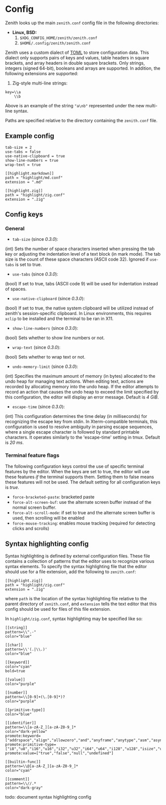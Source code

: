 # Config

Zenith looks up the main `zenith.conf` config file in the following directories:

  * **Linux, BSD:**
    1. `$XDG_CONFIG_HOME/zenith/zenith.conf`
    2. `$HOME/.config/zenith/zenith.conf`

Zenith uses a custom dialect of [TOML](https://toml.io/en/v1.0.0) to store configuration data. This dialect only supports pairs of keys and values, table headers in square brackets, and array headers in double square brackets. Only strings, integers (signed 64-bit), booleans and arrays are supported. In addition, the following extensions are supported:

  1. Zig-style multi-line strings:

```
key=\\a
    \\b
```
  
  Above is an example of the string `"a\nb"` represented under the new multi-line syntax.

Paths are specified relative to the directory containing the `zenith.conf` file.

## Example config

```
tab-size = 2
use-tabs = false
use-native-clipboard = true
show-line-numbers = true
wrap-text = true

[[highlight.markdown]]
path = "highlight/md.conf"
extension = ".md"

[[highlight.zig]]
path = "highlight/zig.conf"
extension = ".zig"
```

## Config keys

### General

  * `tab-size` (since *0.3.0*):
  
  (int) Sets the number of space characters inserted when pressing the tab key or adjusting the indentation level of a text block (in mark mode). The tab size is the count of these space characters (ASCII code 32). Ignored if `use-tabs` is set to true.

  * `use-tabs` (since *0.3.0*):
  
  (bool) If set to true, tabs (ASCII code 9) will be used for indentation instead of spaces.
  
  * `use-native-clipboard` (since *0.3.0*):
  
  (bool) If set to true, the native system clipboard will be utilized instead of zenith's session-specific clipboard. In Linux environments, this requires `xclip` to be installed and the terminal to be ran in X11.

  * `show-line-numbers` (since *0.3.0*):
  
  (bool) Sets whether to show line numbers or not.
  
  * `wrap-text` (since *0.3.0*):
  
  (bool) Sets whether to wrap text or not.
  
  * `undo-memory-limit` (since *0.3.0*):
  
  (int) Specifies the maximum amount of memory (in bytes) allocated to the undo heap for managing text actions. When editing text, actions are recorded by allocating memory into the undo heap. If the editor attempts to record an action that causes the undo heap to exceed the limit specified by this configuration, the editor will display an error message. Default is *4 GiB*.

  * `escape-time` (since *0.3.0*):
  
  (int) This configuration determines the time delay (in milliseconds) for recognizing the escape key from stdin. In Xterm-compatible terminals, this configuration is used to resolve ambiguity in parsing escape sequences, where a single escape character is followed by standard printable characters. It operates similarly to the 'escape-time' setting in tmux. Default is *20 ms*.

### Terminal feature flags

The following configuration keys control the use of specific terminal features by the editor. When the keys are set to true, the editor will use these features *if* the terminal supports them. Setting them to false means these features will not be used. The default setting for all configuration keys is *true*.

  * `force-bracketed-paste`: bracketed paste
  * `force-alt-screen-buf`: use the alternate screen buffer instead of the normal screen buffer.
  * `force-alt-scroll-mode`: if set to true and the alternate screen buffer is used, then scrolling will be enabled
  * `force-mouse-tracking`: enables mouse tracking (required for detecting clicks and scrolls)

## Syntax highlighting config

Syntax highlighting is defined by external configuration files. These file contains a collection of patterns that the editor uses to recognize various syntax elements. To specify the syntax highlighting file that the editor should use for a file extension, add the following to `zenith.conf`:

```
[[highlight.zig]]
path = "highlight/zig.conf"
extension = ".zig"
```

where `path` is the location of the syntax highlighting file relative to the parent directory of `zenith.conf`, and `extension` tells the text editor that this config should be used for files of this file extension.

In `highlight/zig.conf`, syntax highlighting may be specified like so:

```
[[string]]
pattern=\\".-"
color="blue"

[[char]]
pattern=\\'(.|\\.)'
color="blue"

[[keyword]]
color="cyan"
bold=true

[[value]]
color="purple"

[[number]]
pattern=\\[0-9]+(\.[0-9]*)?
color="purple"

[[primitive-type]]
color="blue"

[[identifier]]
pattern=\\[a-zA-Z_][a-zA-Z0-9_]*
color="dark-yellow"
promote:keyword=["addrspace","align","allowzero","and","anyframe","anytype","asm","async","await","break","callconv","catch","comptime","const","continue","defer","else","enum","errdefer","error","export","extern","fn","for","if","inline","linksection","noalias","noinline","nosuspend","opaque","or","orelse","packed","pub","resume","return","struct","suspend","switch","test","threadlocal","try","union","unreachable","usingnamespace","var","volatile","while"]
promote:primitive-type=["i8","u8","i16","u16","i32","u32","i64","u64","i128","u128","isize","usize","c_char","c_short","c_ushort","c_int","c_uint","c_long","c_ulong","c_longlong","c_ulonglong","c_longdouble","f16","f32","f64","f80","f128","bool","anyopaque","void","noreturn","type","anyerror","comptime_int","comptime_float"]
promote:value=["true","false","null","undefined"]

[[builtin-func]]
pattern=\\@[a-zA-Z_][a-zA-Z0-9_]*
color="cyan"

[[comment]]
pattern=\\//.*
color="dark-gray"
```

todo: document syntax highlighting config